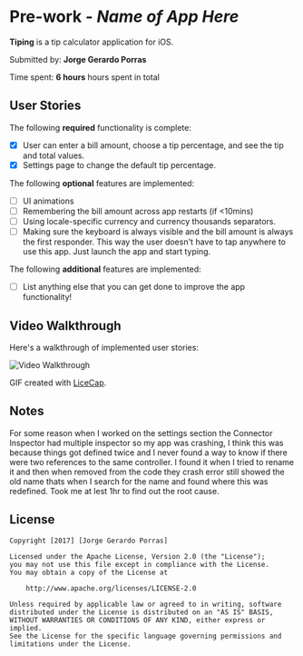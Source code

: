 # Pre-work - *Name of App Here*

**Tiping** is a tip calculator application for iOS.

Submitted by: **Jorge Gerardo Porras**

Time spent: **6 hours** hours spent in total

## User Stories

The following **required** functionality is complete:

* [x] User can enter a bill amount, choose a tip percentage, and see the tip and total values.
* [x] Settings page to change the default tip percentage.

The following **optional** features are implemented:
* [ ] UI animations
* [ ] Remembering the bill amount across app restarts (if <10mins)
* [ ] Using locale-specific currency and currency thousands separators.
* [ ] Making sure the keyboard is always visible and the bill amount is always the first responder. This way the user doesn't have to tap anywhere to use this app. Just launch the app and start typing.

The following **additional** features are implemented:

- [ ] List anything else that you can get done to improve the app functionality!

## Video Walkthrough

Here's a walkthrough of implemented user stories:

<img src='http://i.imgur.com/link/to/your/gif/file.gif' title='Video Walkthrough' width='' alt='Video Walkthrough' />

GIF created with [LiceCap](http://www.cockos.com/licecap/).

## Notes

For some reason when I worked on the settings section the Connector Inspector had
multiple inspector so my app was crashing, I think this was because things got defined twice and
I never found a way to know if there were two references to the same controller. I found it when I tried to rename it
and then when removed from the code they crash error still showed the old name thats when I search for the name and
found where this was redefined. Took me at lest 1hr to find out the root cause.

## License

    Copyright [2017] [Jorge Gerardo Porras]

    Licensed under the Apache License, Version 2.0 (the "License");
    you may not use this file except in compliance with the License.
    You may obtain a copy of the License at

        http://www.apache.org/licenses/LICENSE-2.0

    Unless required by applicable law or agreed to in writing, software
    distributed under the License is distributed on an "AS IS" BASIS,
    WITHOUT WARRANTIES OR CONDITIONS OF ANY KIND, either express or implied.
    See the License for the specific language governing permissions and
    limitations under the License.
